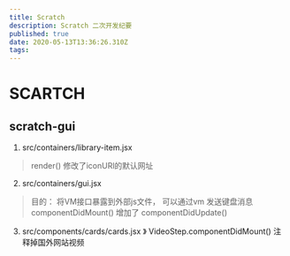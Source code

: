 ```yaml
---
title: Scratch
description: Scratch 二次开发纪要
published: true
date: 2020-05-13T13:36:26.310Z
tags: 
---
```


# SCARTCH
## scratch-gui
1. src/containers/library-item.jsx
> render()
修改了iconURl的默认网址

2. src/containers/gui.jsx
> 目的： 将VM接口暴露到外部js文件， 可以通过vm 发送键盘消息
componentDidMount()
增加了
componentDidUpdate()

3. src/components/cards/cards.jsx
》 VideoStep.componentDidMount()
注释掉国外网站视频
